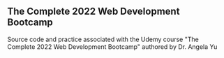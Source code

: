 ## The Complete 2022 Web Development Bootcamp

Source code and practice associated with the Udemy course "The Complete 2022 Web Development Bootcamp" authored by Dr. Angela Yu


